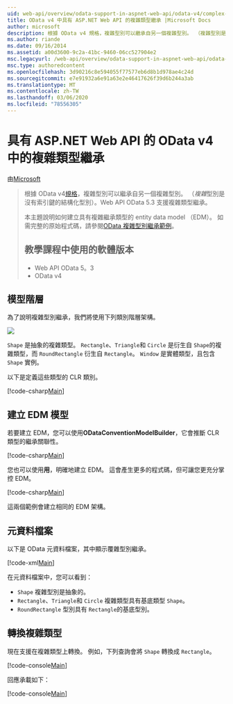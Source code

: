 ```yaml
---
uid: web-api/overview/odata-support-in-aspnet-web-api/odata-v4/complex-type-inheritance-in-odata-v4
title: OData v4 中具有 ASP.NET Web API 的複雜類型繼承 |Microsoft Docs
author: microsoft
description: 根據 OData v4 規格，複雜型別可以繼承自另一個複雜型別。 （複雜型別是沒有索引鍵的結構化型別）。Web API 。
ms.author: riande
ms.date: 09/16/2014
ms.assetid: a00d3600-9c2a-41bc-9460-06cc527904e2
msc.legacyurl: /web-api/overview/odata-support-in-aspnet-web-api/odata-v4/complex-type-inheritance-in-odata-v4
msc.type: authoredcontent
ms.openlocfilehash: 3d90216c8e594055f77577eb6d8b1d978ae4c24d
ms.sourcegitcommit: e7e91932a6e91a63e2e46417626f39d6b244a3ab
ms.translationtype: MT
ms.contentlocale: zh-TW
ms.lasthandoff: 03/06/2020
ms.locfileid: "78556305"
---
```

# <a name="complex-type-inheritance-in-odata-v4-with-aspnet-web-api"></a>具有 ASP.NET Web API 的 OData v4 中的複雜類型繼承

由[Microsoft](https://github.com/microsoft)

> 根據 OData v4[規格](http://www.odata.org/documentation/odata-version-4-0/)，複雜型別可以繼承自另一個複雜型別。 （*複雜*型別是沒有索引鍵的結構化型別）。Web API OData 5.3 支援複雜類型繼承。
> 
> 本主題說明如何建立具有複雜繼承類型的 entity data model （EDM）。 如需完整的原始程式碼，請參閱[OData 複雜型別繼承範例](http://aspnet.codeplex.com/sourcecontrol/latest#Samples/WebApi/OData/v4/ODataComplexTypeInheritanceSample/ReadMe.txt)。
> 
> ## <a name="software-versions-used-in-the-tutorial"></a>教學課程中使用的軟體版本
> 
> 
> - Web API OData 5。3
> - OData v4

## <a name="model-hierarchy"></a>模型階層

為了說明複雜型別繼承，我們將使用下列類別階層架構。

![](complex-type-inheritance-in-odata-v4/_static/image1.png)

`Shape` 是抽象的複雜類型。 `Rectangle`、`Triangle`和 `Circle` 是衍生自 `Shape`的複雜類型，而 `RoundRectangle` 衍生自 `Rectangle`。 `Window` 是實體類型，且包含 `Shape` 實例。

以下是定義這些類型的 CLR 類別。

[!code-csharp[Main](complex-type-inheritance-in-odata-v4/samples/sample1.cs)]

## <a name="build-the-edm-model"></a>建立 EDM 模型

若要建立 EDM，您可以使用**ODataConventionModelBuilder**，它會推斷 CLR 類型的繼承關聯性。

[!code-csharp[Main](complex-type-inheritance-in-odata-v4/samples/sample2.cs)]

您也可以使用**用**，明確地建立 EDM。 這會產生更多的程式碼，但可讓您更充分掌控 EDM。

[!code-csharp[Main](complex-type-inheritance-in-odata-v4/samples/sample3.cs)]

這兩個範例會建立相同的 EDM 架構。

## <a name="metadata-document"></a>元資料檔案

以下是 OData 元資料檔案，其中顯示覆雜型別繼承。

[!code-xml[Main](complex-type-inheritance-in-odata-v4/samples/sample4.xml?highlight=13,17,25,30)]

在元資料檔案中，您可以看到：

- `Shape` 複雜型別是抽象的。
- `Rectangle`、`Triangle`和 `Circle` 複雜類型具有基底類型 `Shape`。
- `RoundRectangle` 型別具有 `Rectangle`的基底型別。

## <a name="casting-complex-types"></a>轉換複雜類型

現在支援在複雜類型上轉換。 例如，下列查詢會將 `Shape` 轉換成 `Rectangle`。

[!code-console[Main](complex-type-inheritance-in-odata-v4/samples/sample5.cmd)]

回應承載如下：

[!code-console[Main](complex-type-inheritance-in-odata-v4/samples/sample6.cmd)]
